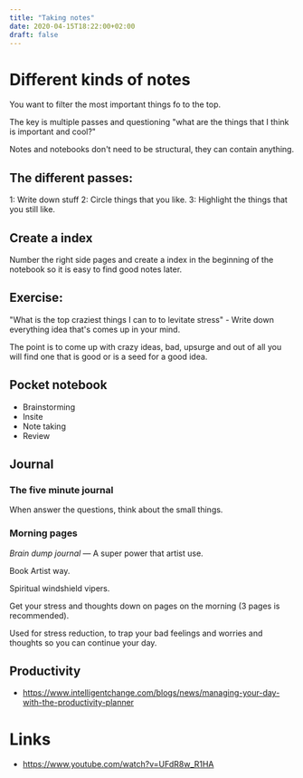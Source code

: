 ```yaml
---
title: "Taking notes"
date: 2020-04-15T18:22:00+02:00
draft: false
---
```


# Different kinds of notes

You want to filter the most important things fo to the top.

The key is multiple passes and questioning "what are the things that I think is important and cool?"

Notes and notebooks don't need to be structural, they can contain anything.

## The different passes:

1: Write down stuff
2: Circle things that you like.
3: Highlight the things that you still like.

## Create a index
Number the right side pages and create a index in the beginning of the notebook so it is easy to find good notes later.

## Exercise:
"What is the top craziest things I can to to levitate stress" - Write down everything idea that's comes up in your mind.

The point is to come up with crazy ideas, bad, upsurge and out of all you will find one that is good or is a seed for a good idea.

## Pocket notebook
- Brainstorming
- Insite
- Note taking
- Review

## Journal

### The five minute journal
When answer the questions, think about the small things.

[The book]: (https://www.intelligentchange.com/products/the-five-minute-journal)

### Morning pages
*Brain dump journal* — A super power that artist use.

 Book Artist way.
 
 Spiritual windshield vipers.
 
 Get your stress and thoughts down on pages on the morning (3 pages is recommended).
 
 Used for stress reduction, to trap your bad feelings and worries and thoughts so you can continue your day.
 

## Productivity
- https://www.intelligentchange.com/blogs/news/managing-your-day-with-the-productivity-planner

# Links
- https://www.youtube.com/watch?v=UFdR8w_R1HA